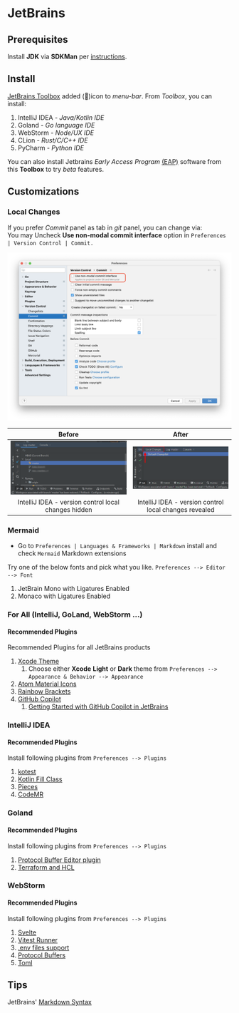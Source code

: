 # JetBrains

## Prerequisites

Install **JDK** via **SDKMan** per [instructions](../platforms/java/java.md).

## Install

[JetBrains Toolbox](https://www.jetbrains.com/toolbox-app/) added (🧊)icon to _menu-bar_. From _Toolbox_, you can
install:

1. IntelliJ IDEA - _Java/Kotlin IDE_
2. Goland - _Go language IDE_
3. WebStorm - _Node/UX IDE_
4. CLion - _Rust/C/C++ IDE_
5. PyCharm - _Python IDE_

You can also install Jetbrains _Early Access Program_ [(EAP)](https://www.jetbrains.com/resources/eap/) software from this **Toolbox** to try _beta_ features.

## Customizations

### Local Changes

If you prefer _Commit_ panel as tab in _git_ panel, you can change via:<br/>
You may Uncheck **Use non-modal commit interface** option in `Preferences | Version Control | Commit.`

![jetbrains-preferences-commit](../images/jetbrains-preferences-commit.png)

|                                          Before                                           |                                          After                                          |
|:-----------------------------------------------------------------------------------------:|:---------------------------------------------------------------------------------------:|
| ![jetbrains-preferences-commit-before](../images/jetbrains-preferences-commit-before.png) | ![jetbrains-preferences-commit-after](../images/jetbrains-preferences-commit-after.png) |   
|                   IntelliJ IDEA - version control local changes hidden                    |                 IntelliJ IDEA - version control local changes revealed                  |

### Mermaid 

- Go to `Preferences | Languages & Frameworks | Markdown` install and check `Mermaid` Markdown extensions

Try one of the below fonts and pick what you like. `Preferences --> Editor --> Font`

1. JetBrain Mono with Ligatures Enabled
2. Monaco with Ligatures Enabled

### For All (IntelliJ, GoLand, WebStorm ...)

#### Recommended Plugins

Recommended Plugins for all JetBrains products

1. [Xcode Theme](https://plugins.jetbrains.com/plugin/15727-xcode-theme)
    1. Choose either **Xcode** **Light** or **Dark** theme from `Preferences --> Appearance & Behavior --> Appearance`
2. [Atom Material Icons](https://plugins.jetbrains.com/plugin/10044-atom-material-icons)
3. [Rainbow Brackets](https://plugins.jetbrains.com/plugin/10080-rainbow-brackets)
4. [GitHub Copilot](https://plugins.jetbrains.com/plugin/17718-github-copilot)
    1. [Getting Started with GitHub Copilot in JetBrains](https://github.com/github/copilot-docs/blob/main/docs/jetbrains/gettingstarted.md#getting-started-with-github-copilot-in-jetbrains)

### IntelliJ IDEA

#### Recommended Plugins

Install following plugins from `Preferences --> Plugins`

1. [kotest](https://plugins.jetbrains.com/plugin/14080-kotest)
2. [Kotlin Fill Class](https://plugins.jetbrains.com/plugin/10942-kotlin-fill-class)
3. [Pieces](https://plugins.jetbrains.com/plugin/17328-pieces)
4. [CodeMR](https://plugins.jetbrains.com/plugin/10811-codemr)

### Goland

#### Recommended Plugins

Install following plugins from `Preferences --> Plugins`

1. [Protocol Buffer Editor plugin](https://plugins.jetbrains.com/plugin/14004-protocol-buffers/)
2. [Terraform and HCL](https://plugins.jetbrains.com/plugin/7808-terraform-and-hcl/)

### WebStorm

#### Recommended Plugins

Install following plugins from `Preferences --> Plugins`

1. [Svelte](https://plugins.jetbrains.com/plugin/12375-svelte)
2. [Vitest Runner](https://plugins.jetbrains.com/plugin/19220-vitest-runner)
3. [.env files support](https://plugins.jetbrains.com/plugin/9525--env-files-support)
4. [Protocol Buffers](https://plugins.jetbrains.com/plugin/14004-protocol-buffers)
5. [Toml](https://plugins.jetbrains.com/plugin/8195-toml)

## Tips

JetBrains' [Markdown Syntax](https://www.jetbrains.com/help/hub/Markdown-Syntax.html#quick-notes-markdown-links)